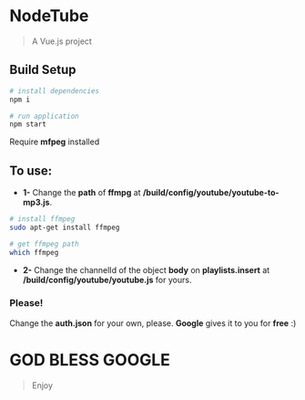 # NodeTube

> A Vue.js project

## Build Setup

``` bash
# install dependencies
npm i

# run application
npm start
```
Require **mfpeg** installed

## To use:
- **1-** Change the **path** of **ffmpg** at **/build/config/youtube/youtube-to-mp3.js**.
``` bash
# install ffmpeg
sudo apt-get install ffmpeg

# get ffmpeg path
which ffmpeg
```
- **2-** Change the channelId of the object **body** on **playlists.insert** at **/build/config/youtube/youtube.js** for yours.

### Please!
Change the **auth.json** for your own, please.
**Google** gives it to you for **free** :)

# GOD BLESS GOOGLE

> Enjoy
